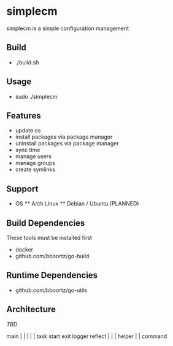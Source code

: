 # simplecm
simplecm is a simple configuration management

## Build

* ./build.sh

## Usage

* sudo ./simplecm

## Features

* update os
* install packages via package manager
* uninstall packages via package manager
* sync time
* manage users
* manage groups
* create symlinks

## Support

* OS
** Arch Linux
** Debian / Ubuntu (PLANNED)

## Build Dependencies

These tools must be installed first

* docker
* github.com/bboortz/go-build 

## Runtime Dependencies

* github.com/bboortz/go-utils

## Architecture

*TBD*
   
main
|			|	|	|	|
task			start	exit	logger	reflect
|	|
|	helper
|	|
command

